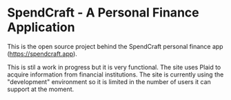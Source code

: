 # SpendCraft - A Personal Finance Application

This is the open source project behind the SpendCraft personal finance app (https://spendcraft.app).

This is stil a work in progress but it is very functional. The site uses Plaid to acquire information from financial institutions. The site is currently using the "development" environment so it is limited in the number of users it can support at the moment.

